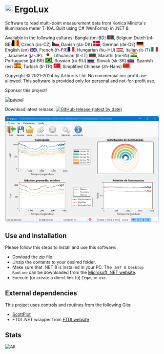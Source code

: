# <img src="ErgoLux/images/logo@24.png?raw=true" height="24" width="24"> ErgoLux
Software to read multi-point measurement data from Konica Minolta's illuminance meter T-10A. Built using C# (WinForms) in .NET 8.

Available in the following cultures: Bangla (bn-BD) <kbd><img title="Bangla" alt="Bangla" src="https://github.com/hampusborgos/country-flags/blob/main/svg/bd.svg" width="22"></kbd>, Belgium Dutch (nl-BE)<kbd><img title="Dutch" alt="Dutch" src="https://github.com/hampusborgos/country-flags/blob/main/svg/be.svg" width="22"></kbd>, Czech (cs-CZ) <kbd><img title="Czech" alt="Czech" src="https://github.com/hampusborgos/country-flags/blob/main/svg/cz.svg" width="22"></kbd>, Danish (da-DK) <kbd><img title="Danish" alt="Danish" src="https://github.com/hampusborgos/country-flags/blob/main/svg/dk.svg" width="22"></kbd>, German (de-DE) <kbd><img title="German" alt="German" src="https://github.com/hampusborgos/country-flags/blob/main/svg/de.svg" width="22"></kbd>, English (en) <kbd><img title="English" alt="English" src="https://github.com/hampusborgos/country-flags/blob/main/svg/gb.svg" width="22"></kbd>, French (fr-FR)<kbd><img title="French" alt="French" src="https://github.com/hampusborgos/country-flags/blob/main/svg/fr.svg" width="22"></kbd>, Hungarian (hu-HU) <kbd><img title="Hungarian" alt="Hungarian" src="https://github.com/hampusborgos/country-flags/blob/main/svg/hu.svg" width="22"></kbd>, Italian (it-IT) <kbd><img title="Italian" alt="Italian" src="https://github.com/hampusborgos/country-flags/blob/main/svg/it.svg" width="22"></kbd>, Japanese (ja-JP). <kbd><img title="Japanese" alt="Japanese" src="https://github.com/hampusborgos/country-flags/blob/main/svg/jp.svg" width="22"></kbd>, Lithuanian (lt-LT) <kbd><img title="Lithuanian" alt="Lithuanian" src="https://github.com/hampusborgos/country-flags/blob/main/svg/lt.svg" width="22"></kbd>, Marathi (mr-IN) <kbd><img title="Marathi" alt="Marathi" src="https://github.com/hampusborgos/country-flags/blob/main/svg/in.svg" width="22"></kbd>, Portuguese (pt-BR) <kbd><img title="Portuguese (Brazil)" alt="Portuguese (Brazil)" src="https://github.com/hampusborgos/country-flags/blob/main/svg/br.svg" width="22"></kbd>, Russian (ru-RU) <kbd><img title="Russia" alt="Russia" src="https://github.com/hampusborgos/country-flags/blob/main/svg/ru.svg" width="22"></kbd>, Slovak (sk-SK) <kbd><img title="Slovak" alt="Slovak" src="https://github.com/hampusborgos/country-flags/blob/main/svg/sk.svg" width="22"></kbd>, Spanish (es) <kbd><img title="Spanish" alt="Spanish" src="https://github.com/hampusborgos/country-flags/blob/main/svg/es.svg" width="22"></kbd>, Turkish (tr-TR) <kbd><img title="Turkey" alt="Turkey" src="https://github.com/hampusborgos/country-flags/blob/main/svg/tr.svg" width="22"></kbd>, Simplified Chinese (zh-Hans) <kbd><img title="Chinese" alt="Chinese" src="https://github.com/hampusborgos/country-flags/blob/main/svg/cn.svg" width="22"></kbd>.

Copyright © 2021-2024 by Arthurits Ltd. No commercial nor profit use allowed. This software is provided only for personal and not-for-profit use.

Sponsor this project!

[![paypal](https://www.paypalobjects.com/en_US/i/btn/btn_donateCC_LG.gif)](https://www.paypal.com/paypalme/ArthuritsLtd)

Download latest release: [![GitHub release (latest by date)](https://img.shields.io/github/v/release/arthurits/ErgoLux?include_prereleases)](https://github.com/arthurits/ErgoLux/releases)

![Screenshot](/ErgoLux/images/screenshot08.png?raw=true "ErgoLux GUI")

## Use and installation
Please follow this steps to install and use this software:
* Dowload the zip file.
* Unzip the contents to your desired folder.
* Make sure that .NET 8 is installed in your PC. The `.NET 8 Desktop Runtime` can be downloaded from the [Microsoft .NET website](https://dotnet.microsoft.com/download/dotnet/8.0).
* Execute (or create a direct link to) `ErgoLux.exe`.


## External dependencies
This project uses controls and routines from the following Gits:
* [ScottPlot](https://github.com/ScottPlot/ScottPlot)
* FTDI .NET wrapper from [FTDI website](https://ftdichip.com/wp-content/uploads/2020/07/FTD2XX_NET.zip)

## Stats
![Alt](https://repobeats.axiom.co/api/embed/8a48c3dcfbc2dd7fba3a5913be7c20d29bb561b9.svg "Repobeats analytics image")

